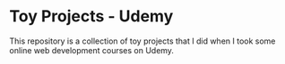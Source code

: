 # Toy Projects - Udemy

This repository is a collection of toy projects that I did when I took some online web development courses on Udemy.